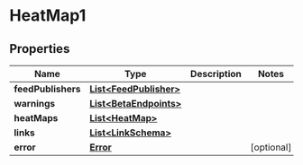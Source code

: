 
# HeatMap1

## Properties
Name | Type | Description | Notes
------------ | ------------- | ------------- | -------------
**feedPublishers** | [**List&lt;FeedPublisher&gt;**](FeedPublisher.md) |  | 
**warnings** | [**List&lt;BetaEndpoints&gt;**](BetaEndpoints.md) |  | 
**heatMaps** | [**List&lt;HeatMap&gt;**](HeatMap.md) |  | 
**links** | [**List&lt;LinkSchema&gt;**](LinkSchema.md) |  | 
**error** | [**Error**](Error.md) |  |  [optional]



